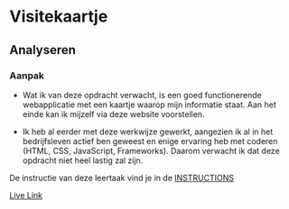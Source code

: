 # Visitekaartje

## Analyseren

### Aanpak

- Wat ik van deze opdracht verwacht, is een goed functionerende webapplicatie met een kaartje waarop mijn informatie staat. Aan het einde kan ik mijzelf via deze website voorstellen.

- Ik heb al eerder met deze werkwijze gewerkt, aangezien ik al in het bedrijfsleven actief ben geweest en enige ervaring heb met coderen (HTML, CSS, JavaScript, Frameworks). Daarom verwacht ik dat deze opdracht niet heel lastig zal zijn.

De instructie van deze leertaak vind je in de [INSTRUCTIONS](https://github.com/fdnd-task/your-tribe-profile-card/blob/main/docs/INSTRUCTIONS.md)

<a href="https://jamievos991.github.io/HVA-Visitekaartje/">Live Link</a>
